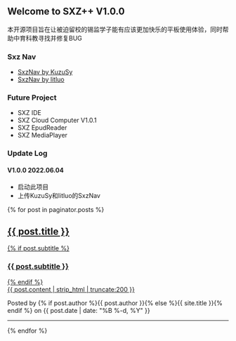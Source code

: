 ## Welcome to SXZ++ V1.0.0

本开源项目旨在让被迫留校的锡监学子能有应该更加快乐的平板使用体验，同时帮助中育科教寻找并修复BUG

### Sxz Nav

- [SxzNav by KuzuSy](https://kuzusy.github.io/SXZ-plus-plus/Nav/)
- [SxzNav by litluo](https://kuzusy.github.io/SXZ-plus-plus/litluo/)

### Future Project

- SXZ IDE
- SXZ Cloud Computer V1.0.1
- SXZ EpudReader
- SXZ MediaPlayer

### Update Log

#### V1.0.0 2022.06.04

- 启动此项目
- 上传KuzuSy和litluo的SxzNav


{% for post in paginator.posts %}
<div class="post-preview">
    <a href="{{ post.url | prepend: site.baseurl }}">
        <h2 class="post-title">
            {{ post.title }}
        </h2>
        {% if post.subtitle %}
        <h3 class="post-subtitle">
            {{ post.subtitle }}
        </h3>
        {% endif %}
        <div class="post-content-preview">
            {{ post.content | strip_html | truncate:200 }}
        </div>
    </a>
    <p class="post-meta">
        Posted by {% if post.author %}{{ post.author }}{% else %}{{ site.title }}{% endif %} on {{ post.date | date: "%B %-d, %Y" }}
    </p>
</div>
<hr>
{% endfor %}
